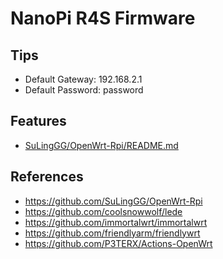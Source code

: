 # NanoPi R4S Firmware

## Tips
* Default Gateway: 192.168.2.1
* Default Password: password

## Features
* [SuLingGG/OpenWrt-Rpi/README.md](https://github.com/SuLingGG/OpenWrt-Rpi/blob/main/README.md)

## References
* https://github.com/SuLingGG/OpenWrt-Rpi
* https://github.com/coolsnowwolf/lede
* https://github.com/immortalwrt/immortalwrt
* https://github.com/friendlyarm/friendlywrt
* https://github.com/P3TERX/Actions-OpenWrt
